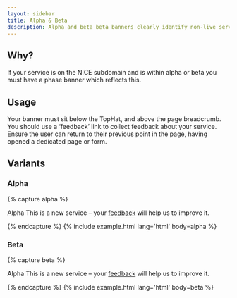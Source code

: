 ```yaml
---
layout: sidebar
title: Alpha & Beta
description: Alpha and beta beta banners clearly identify non-live services
---
```


## Why?
If your service is on the NICE subdomain and is within alpha or beta you must have a phase banner which reflects this.

## Usage
Your banner must sit below the TopHat, and above the page breadcrumb. You should use a ‘feedback’ link to collect feedback about your service. Ensure the user can return to their previous point in the page, having opened a dedicated page or form.

## Variants

### Alpha

{% capture alpha %}
<p class="phase-banner">
    <span class="phase-banner__tag">
        <span class="tag tag--impact tag--alpha">Alpha</span>
    </span>
    <span class="phase-banner__label">
       This is a new service – your <a href="#">feedback</a> will help us to improve it.
    </span>
</p>
{% endcapture %}
{% include example.html lang='html' body=alpha %}

### Beta

{% capture beta %}
<p class="phase-banner">
    <span class="phase-banner__tag">
        <span class="tag tag--impact tag--beta">Alpha</span>
    </span>
    <span class="phase-banner__label">
       This is a new service – your <a href="#">feedback</a> will help us to improve it.
    </span>
</p>
{% endcapture %}
{% include example.html lang='html' body=beta %}


